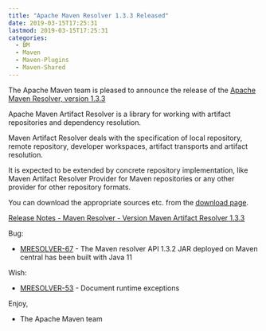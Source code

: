 ```yaml
---
title: "Apache Maven Resolver 1.3.3 Released"
date: 2019-03-15T17:25:31
lastmod: 2019-03-15T17:25:31
categories:
  - BM
  - Maven
  - Maven-Plugins
  - Maven-Shared
---
```

The Apache Maven team is pleased to announce the release of the 
[Apache Maven Resolver, version 1.3.3](https://maven.apache.org/resolver/index.html)

Apache Maven Artifact Resolver is a library for working with artifact
repositories and dependency resolution.

Maven Artifact Resolver deals with the specification of local repository,
remote repository, developer workspaces, artifact transports and artifact
resolution.

It is expected to be extended by concrete repository implementation, like Maven
Artifact Resolver Provider for Maven repositories or any other provider for
other repository formats.


You can download the appropriate sources etc. from the [download page](https://maven.apache.org/resolver/download.cgi).

<!-- more -->

[Release Notes - Maven Resolver - Version Maven Artifact Resolver 1.3.3](https://issues.apache.org/jira/secure/ReleaseNote.jspa?projectId=12320628&version=12345144)

Bug:

 * [MRESOLVER-67](https://issues.apache.org/jira/browse/MRESOLVER-67) - The Maven resolver API 1.3.2 JAR deployed on Maven central has been built with Java 11

Wish:

 * [MRESOLVER-53](https://issues.apache.org/jira/browse/MRESOLVER-53) - Document runtime exceptions

Enjoy,

- The Apache Maven team 
